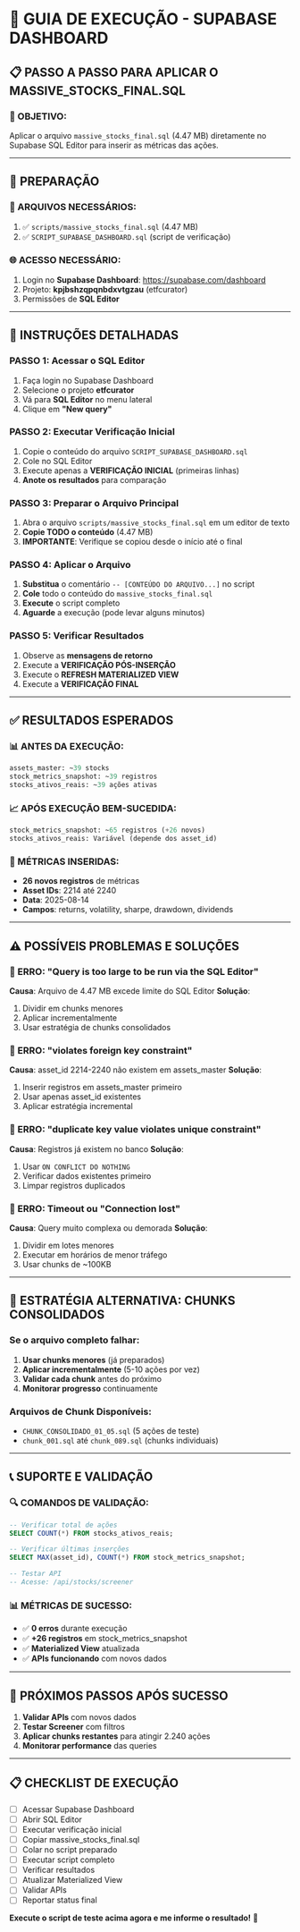 # 🚀 GUIA DE EXECUÇÃO - SUPABASE DASHBOARD

## 📋 **PASSO A PASSO PARA APLICAR O MASSIVE_STOCKS_FINAL.SQL**

### **🎯 OBJETIVO:**
Aplicar o arquivo `massive_stocks_final.sql` (4.47 MB) diretamente no Supabase SQL Editor para inserir as métricas das ações.

---

## 🔧 **PREPARAÇÃO**

### **📁 ARQUIVOS NECESSÁRIOS:**
1. ✅ `scripts/massive_stocks_final.sql` (4.47 MB)
2. ✅ `SCRIPT_SUPABASE_DASHBOARD.sql` (script de verificação)

### **🌐 ACESSO NECESSÁRIO:**
1. Login no **Supabase Dashboard**: https://supabase.com/dashboard
2. Projeto: **kpjbshzqpqnbdxvtgzau** (etfcurator)
3. Permissões de **SQL Editor**

---

## 📝 **INSTRUÇÕES DETALHADAS**

### **PASSO 1: Acessar o SQL Editor**
1. Faça login no Supabase Dashboard
2. Selecione o projeto **etfcurator**
3. Vá para **SQL Editor** no menu lateral
4. Clique em **"New query"**

### **PASSO 2: Executar Verificação Inicial**
1. Copie o conteúdo do arquivo `SCRIPT_SUPABASE_DASHBOARD.sql`
2. Cole no SQL Editor
3. Execute apenas a **VERIFICAÇÃO INICIAL** (primeiras linhas)
4. **Anote os resultados** para comparação

### **PASSO 3: Preparar o Arquivo Principal**
1. Abra o arquivo `scripts/massive_stocks_final.sql` em um editor de texto
2. **Copie TODO o conteúdo** (4.47 MB)
3. **IMPORTANTE**: Verifique se copiou desde o início até o final

### **PASSO 4: Aplicar o Arquivo**
1. **Substitua** o comentário `-- [CONTEÚDO DO ARQUIVO...]` no script
2. **Cole** todo o conteúdo do `massive_stocks_final.sql`
3. **Execute** o script completo
4. **Aguarde** a execução (pode levar alguns minutos)

### **PASSO 5: Verificar Resultados**
1. Observe as **mensagens de retorno**
2. Execute a **VERIFICAÇÃO PÓS-INSERÇÃO**
3. Execute o **REFRESH MATERIALIZED VIEW**
4. Execute a **VERIFICAÇÃO FINAL**

---

## ✅ **RESULTADOS ESPERADOS**

### **📊 ANTES DA EXECUÇÃO:**
```sql
assets_master: ~39 stocks
stock_metrics_snapshot: ~39 registros  
stocks_ativos_reais: ~39 ações ativas
```

### **📈 APÓS EXECUÇÃO BEM-SUCEDIDA:**
```sql
stock_metrics_snapshot: ~65 registros (+26 novos)
stocks_ativos_reais: Variável (depende dos asset_id)
```

### **🎯 MÉTRICAS INSERIDAS:**
- **26 novos registros** de métricas
- **Asset IDs**: 2214 até 2240
- **Data**: 2025-08-14
- **Campos**: returns, volatility, sharpe, drawdown, dividends

---

## ⚠️ **POSSÍVEIS PROBLEMAS E SOLUÇÕES**

### **🚨 ERRO: "Query is too large to be run via the SQL Editor"**
**Causa**: Arquivo de 4.47 MB excede limite do SQL Editor
**Solução**: 
1. Dividir em chunks menores
2. Aplicar incrementalmente
3. Usar estratégia de chunks consolidados

### **🚨 ERRO: "violates foreign key constraint"**
**Causa**: asset_id 2214-2240 não existem em assets_master
**Solução**:
1. Inserir registros em assets_master primeiro
2. Usar apenas asset_id existentes
3. Aplicar estratégia incremental

### **🚨 ERRO: "duplicate key value violates unique constraint"**
**Causa**: Registros já existem no banco
**Solução**:
1. Usar `ON CONFLICT DO NOTHING`
2. Verificar dados existentes primeiro
3. Limpar registros duplicados

### **🚨 ERRO: Timeout ou "Connection lost"**
**Causa**: Query muito complexa ou demorada
**Solução**:
1. Dividir em lotes menores
2. Executar em horários de menor tráfego
3. Usar chunks de ~100KB

---

## 🔄 **ESTRATÉGIA ALTERNATIVA: CHUNKS CONSOLIDADOS**

### **Se o arquivo completo falhar:**

1. **Usar chunks menores** (já preparados)
2. **Aplicar incrementalmente** (5-10 ações por vez)
3. **Validar cada chunk** antes do próximo
4. **Monitorar progresso** continuamente

### **Arquivos de Chunk Disponíveis:**
- `CHUNK_CONSOLIDADO_01_05.sql` (5 ações de teste)
- `chunk_001.sql` até `chunk_089.sql` (chunks individuais)

---

## 📞 **SUPORTE E VALIDAÇÃO**

### **🔍 COMANDOS DE VALIDAÇÃO:**
```sql
-- Verificar total de ações
SELECT COUNT(*) FROM stocks_ativos_reais;

-- Verificar últimas inserções
SELECT MAX(asset_id), COUNT(*) FROM stock_metrics_snapshot;

-- Testar API
-- Acesse: /api/stocks/screener
```

### **📊 MÉTRICAS DE SUCESSO:**
- ✅ **0 erros** durante execução
- ✅ **+26 registros** em stock_metrics_snapshot
- ✅ **Materialized View** atualizada
- ✅ **APIs funcionando** com novos dados

---

## 🎯 **PRÓXIMOS PASSOS APÓS SUCESSO**

1. **Validar APIs** com novos dados
2. **Testar Screener** com filtros
3. **Aplicar chunks restantes** para atingir 2.240 ações
4. **Monitorar performance** das queries

---

## 📋 **CHECKLIST DE EXECUÇÃO**

- [ ] Acessar Supabase Dashboard
- [ ] Abrir SQL Editor
- [ ] Executar verificação inicial
- [ ] Copiar massive_stocks_final.sql
- [ ] Colar no script preparado
- [ ] Executar script completo
- [ ] Verificar resultados
- [ ] Atualizar Materialized View
- [ ] Validar APIs
- [ ] Reportar status final

**Execute o script de teste acima agora e me informe o resultado!** 🚀